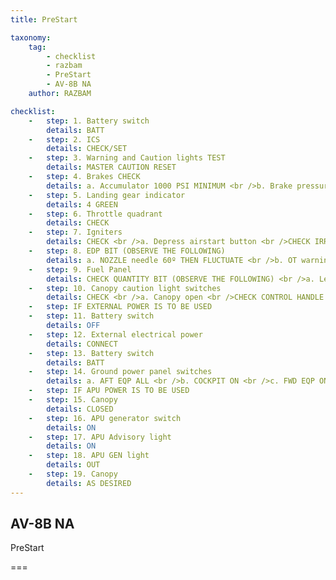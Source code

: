 ```yaml
---
title: PreStart

taxonomy:
    tag:
        - checklist
        - razbam
        - PreStart
        - AV-8B NA
    author: RAZBAM

checklist:
    -   step: 1. Battery switch 
        details: BATT 
    -   step: 2. ICS 
        details: CHECK/SET 
    -   step: 3. Warning and Caution lights TEST 
        details: MASTER CAUTION RESET 
    -   step: 4. Brakes CHECK 
        details: a. Accumulator 1000 PSI MINIMUM <br />b. Brake pressure 1500 PSI MINIMUM IF AIRCRAFT NOT SECURED 
    -   step: 5. Landing gear indicator 
        details: 4 GREEN 
    -   step: 6. Throttle quadrant 
        details: CHECK 
    -   step: 7. Igniters 
        details: CHECK <br />a. Depress airstart button <br />CHECK IRREGULAR CRACKING SOUND<br /> IF NO SOUND OR SOUND IS REGULAR, CHECK HAS FAILED <br />b. Manual fuel switch <br />SWITCH ON  <br />CHECK IGNITERS  <br />SWITCH OFF 
    -   step: 8. EDP BIT (OBSERVE THE FOLLOWING) 
        details: a. NOZZLE needle 60º THEN FLUCTUATE <br />b. OT warning light ON <br />c. 15 SEC light ON <br />d. Water flow light ON <br />e. Lights after BIT complete ALL OFF 
    -   step: 9. Fuel Panel 
        details: CHECK QUANTITY BIT (OBSERVE THE FOLLOWING) <br />a. Left window 1400 +/- 100 <br />b. Right window 2400 +/- 100 <br />c. TOT window 3800 +/- 200 <br />d. L and R fuel low level lights FLASHING <br />e. LOAD caution light ON <br />f. BINGO caution light (if bingo fuel set above 4000 pounds) ON <br />g. LEFT and RIGHT full advisory lights FLASHING <br />h. Lights after BIT complete ALL OUT 
    -   step: 10. Canopy caution light switches 
        details: CHECK <br />a. Canopy open <br />CHECK CONTROL HANDLE FULL FORWARD AND CANOPY CAUTION LIGHT ON <br />b. Pull canopy control handle full aft <br />CHECK CANOPY CAUTION LIGHT OFF <br />c. Canopy close <br />CHECK CONTROL HANDLE FULL FORWARD AND CANOPY CAUTION LIGHT OFF        
    -   step: IF EXTERNAL POWER IS TO BE USED 
    -   step: 11. Battery switch 
        details: OFF 
    -   step: 12. External electrical power 
        details: CONNECT 
    -   step: 13. Battery switch 
        details: BATT 
    -   step: 14. Ground power panel switches  
        details: a. AFT EQP ALL <br />b. COCKPIT ON <br />c. FWD EQP ON <br />d. STORES ACP or SMS 
    -   step: IF APU POWER IS TO BE USED 
    -   step: 15. Canopy 
        details: CLOSED 
    -   step: 16. APU generator switch 
        details: ON 
    -   step: 17. APU Advisory light 
        details: ON 
    -   step: 18. APU GEN light 
        details: OUT 
    -   step: 19. Canopy 
        details: AS DESIRED 
---
```


## AV-8B NA 
PreStart

===
